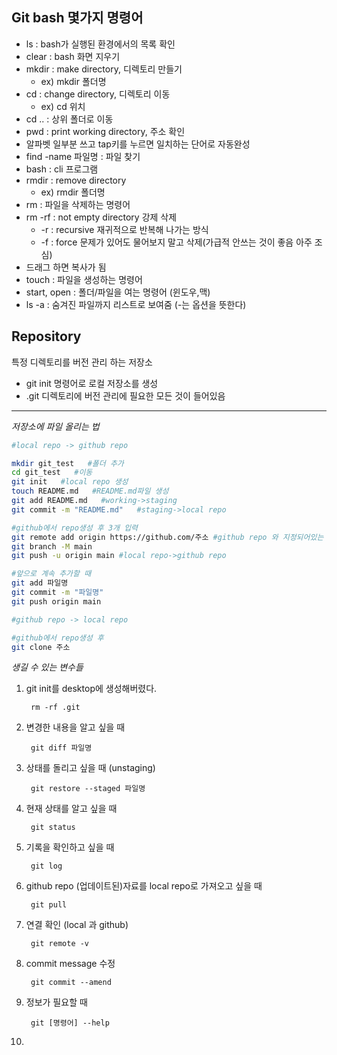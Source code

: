 ## Git bash 몇가지 명령어

- ls : bash가 실행된 환경에서의 목록 확인
- clear : bash 화면 지우기
- mkdir : make directory, 디렉토리 만들기
    - ex) mkdir 폴더명
- cd : change directory, 디렉토리 이동
    - ex) cd 위치
- cd .. : 상위 폴더로 이동
- pwd : print working directory, 주소 확인
- 알파벳 일부분 쓰고 tap키를 누르면 일치하는 단어로 자동완성
- find -name 파일명 : 파일 찾기
- bash : cli 프로그램
- rmdir : remove directory
    - ex) rmdir 폴더명
- rm : 파일을 삭제하는 명령어
- rm -rf : not empty directory 강제 삭제
    - -r : recursive 재귀적으로 반복해 나가는 방식
    - -f : force 문제가 있어도 물어보지 말고 삭제(가급적 안쓰는 것이 좋음 아주 조심)
- 드래그 하면 복사가 됨
- touch : 파일을 생성하는 명령어
- start, open : 폴더/파일을 여는 명령어 (윈도우,맥)
- ls -a : 숨겨진 파일까지 리스트로 보여줌 (-는 옵션을 뜻한다)

## Repository

특정 디렉토리를 버전 관리 하는 저장소

- git init 명령어로 로컬 저장소를 생성
- .git 디렉토리에 버전 관리에 필요한 모든 것이 들어있음
---

*저장소에 파일 올리는 법*

```bash
#local repo -> github repo

mkdir git_test   #폴더 추가
cd git_test   #이동
git init   #local repo 생성
touch README.md   #README.md파일 생성
git add README.md   #working->staging
git commit -m "README.md"   #staging->local repo

#github에서 repo생성 후 3개 입력
git remote add origin https://github.com/주소 #github repo 와 지정되어있는  local repo (.git) 연결하는 명령어
git branch -M main
git push -u origin main #local repo->github repo

#앞으로 계속 추가할 때
git add 파일명
git commit -m "파일명"
git push origin main
```

```bash
#github repo -> local repo

#github에서 repo생성 후
git clone 주소
```

*생길 수 있는 변수들*

1. git init를 desktop에 생성해버렸다.
   
        rm -rf .git

2. 변경한 내용을 알고 싶을 때

        git diff 파일명

3. 상태를 돌리고 싶을 때 (unstaging)

        git restore --staged 파일명

4. 현재 상태를 알고 싶을 때

        git status

5. 기록을 확인하고 싶을 때

        git log

6. github repo (업데이트된)자료를 local repo로 가져오고 싶을 때 

        git pull

7. 연결 확인 (local 과 github)

        git remote -v

8. commit message 수정

        git commit --amend

9. 정보가 필요할 때
    
        git [명령어] --help

10. 